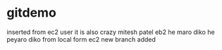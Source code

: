 # gitdemo
inserted from ec2 user
it is 
also crazy
mitesh
patel
eb2
he maro diko
he peyaro diko
from 
local 
form ec2 new
branch
added
